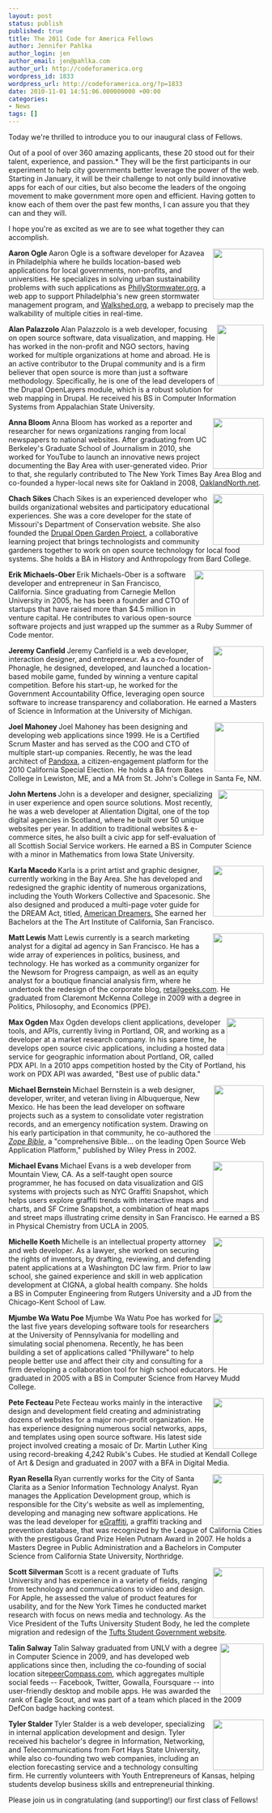 ```yaml
---
layout: post
status: publish
published: true
title: The 2011 Code for America Fellows
author: Jennifer Pahlka
author_login: jen
author_email: jen@pahlka.com
author_url: http://codeforamerica.org
wordpress_id: 1833
wordpress_url: http://codeforamerica.org/?p=1833
date: 2010-11-01 14:51:06.000000000 +00:00
categories:
- News
tags: []
---
```

Today we're thrilled to introduce you to our inaugural class of Fellows.

Out of a pool of over 360 amazing applicants, these 20 stood out for their talent, experience, and passion.* They will be the first participants in our experiment to help city governments better leverage the power of the web. Starting in January, it will be their challenge to not only build innovative apps for each of our cities, but also become the leaders of the ongoing movement to make government more open and efficient. Having gotten to know each of them over the past few months, I can assure you that they can and they will.

I hope you're as excited as we are to see what together they can accomplish.

<img class="alignright" src="/img/ogle.png" alt="" width="100.0" height="100.0" align="right" /><strong>Aaron Ogle
</strong>Aaron Ogle is a software developer for Azavea in Philadelphia where he builds location-based web applications for local governments, non-profits, and universities. He specializes in solving urban sustainability problems with such applications as <a href="http://PhillyStormwater.org">PhillyStormwater.org</a>, a web app to support Philadelphia's new green stormwater management program, and <a href="http://Walkshed.org">Walkshed.org</a>, a webapp to precisely map the walkability of multiple cities in real-time.

<img class="alignright" src="/img/palazzolo.png" alt="" width="92.0" height="120.0" align="right" /><strong>Alan Palazzolo
</strong>Alan Palazzolo is a web developer, focusing on open source software, data visualization, and mapping. He has worked in the non-profit and NGO sectors, having worked for multiple organizations at home and abroad. He is an active contributor to the Drupal community and is a firm believer that open source is more than just a software methodology. Specifically, he is one of the lead developers of the Drupal OpenLayers module, which is a robust solution for web mapping in Drupal. He received his BS in Computer Information Systems from Appalachian State University.

<img class="alignright" src="/img/bloom.png" alt="" width="100.0" height="100.0" align="right" /><strong>Anna Bloom
</strong>Anna Bloom has worked as a reporter and researcher for news organizations ranging from local newspapers to national websites. After graduating from UC Berkeley's Graduate School of Journalism in 2010, she worked for YouTube to launch an innovative news project documenting the Bay Area with user-generated video. Prior to that, she regularly contributed to The New York Times Bay Area Blog and co-founded a hyper-local news site for Oakland in 2008, <a href="http://oaklandnorth.net">OaklandNorth.net</a>.

<img class="alignright" src="/img/sikes.png" alt="" width="100.0" height="100.0" align="right" /><strong>Chach Sikes
</strong>Chach Sikes is an experienced developer who builds organizational websites and participatory educational experiences. She was a core developer for the state of Missouri's Department of Conservation website. She also founded the <a href="http://garden.localbiology.org/">Drupal Open Garden Project</a>, a collaborative learning project that brings technologists and community gardeners together to work on open source technology for local food systems. She holds a BA in History and Anthropology from Bard College.

<img class="alignright" src="/img/ober.png" alt="" width="137.0" height="91.0" align="right" /><strong>Erik Michaels-Ober
</strong>Erik Michaels-Ober is a software developer and entrepreneur in San Francisco, California. Since graduating from Carnegie Mellon University in 2005, he has been a founder and CTO of startups that have raised more than $4.5 million in venture capital. He contributes to various open-source software projects and just wrapped up the summer as a Ruby Summer of Code mentor.

<img class="alignright" src="/img/canfield.png" alt="" width="100.0" height="100.0" align="right" /><strong>Jeremy Canfield
</strong>Jeremy Canfield is a web developer, interaction designer, and entrepreneur. As a co-founder of Phonagle, he designed, developed, and launched a location-based mobile game, funded by winning a venture capital competition. Before his start-up, he worked for the Government Accountability Office, leveraging open source software to increase transparency and collaboration. He earned a Masters of Science in Information at the University of Michigan.

<img class="alignright" src="/img/mahoney.png" alt="" width="97.0" height="97.0" align="right" /><strong>Joel Mahoney
</strong>Joel Mahoney has been designing and developing web applications since 1999. He is a Certified Scrum Master and has served as the COO and CTO of multiple start-up companies. Recently, he was the lead architect of <a href="http://pandoxa.com">Pandoxa</a>, a citizen-engagement platform for the 2010 California Special Election. He holds a BA from Bates College in Lewiston, ME, and a MA from St. John's College in Santa Fe, NM.

<img class="alignright" src="/img/mertens.png" alt="" width="90" align="right" /><strong>John Mertens
</strong>John is a developer and designer, specializing in user experience and open source solutions. Most recently, he was a web developer at Alientation Digital, one of the top digital agencies in Scotland, where he built over 50 unique websites per year. In addition to traditional websites &amp; e-commerce sites, he also built a civic app for self-evaluation of all Scottish Social Service workers. He earned a BS in Computer Science with a minor in Mathematics from Iowa State University.

<img class="alignright" src="/img/macedo.png" alt="" width="100.0" height="100.0" align="right" /><strong>Karla Macedo
</strong>Karla is a print artist and graphic designer, currently working in the Bay Area. She has developed and redesigned the graphic identity of numerous organizations, including the Youth Workers Collective and Spacesonic. She also designed and produced a multi-page voter guide for the DREAM Act, titled, <a href="http://kmacedo.carbonmade.com/projects/2636378#1">American Dreamers.</a> She earned her Bachelors at the The Art Institute of California‚ San Francisco.

<img class="alignright" src="/img/lewis.png" alt="" width="100.0" height="100.0" align="right" /><strong>Matt Lewis
</strong>Matt Lewis currently is a search marketing analyst for a digital ad agency in San Francisco. He has a wide array of experiences in politics, business, and technology. He has worked as a community organizer for the Newsom for Progress campaign, as well as an equity analyst for a boutique financial analysis firm, where he undertook the redesign of the corporate blog, <a href="http://retailgeeks.com">retailgeeks.com</a>. He graduated from Claremont McKenna College in 2009 with a degree in Politics, Philosophy, and Economics (PPE).

<img class="alignright" src="/img/ogden.png" alt="" width="73.0" height="73.0" align="right" /><strong>Max Ogden
</strong>Max Ogden develops client applications, developer tools, and APIs, currently living in Portland, OR, and working as a developer at a market research company. In his spare time, he develops open source civic applications, including a hosted data service for geographic information about Portland, OR, called PDX API. In a 2010 apps competition hosted by the City of Portland, his work on PDX API was awarded, "Best use of public data."

<img class="alignright" src="/img/bernstein.png" alt="" width="98.0" height="98.0" align="right" /><strong>Michael Bernstein
</strong>Michael Bernstein is a web designer, developer, writer, and veteran living in Albuquerque, New Mexico. He has been the lead developer on software projects such as a system to consolidate voter registration records, and an emergency notification system. Drawing on his early participation in that community, he co-authored the <em><a href="http://t.co/kYkfQm8">Zope Bible</a></em>, a "comprehensive Bible... on the leading Open Source Web Application Platform," published by Wiley Press in 2002.

<img class="alignright" src="/img/evans.png" alt="" width="100.0" height="100.0" align="right" /><strong>Michael Evans
</strong>Michael Evans is a web developer from Mountain View, CA. As a self-taught open source programmer, he has focused on data visualization and GIS systems with projects such as NYC Graffiti Snapshot, which helps users explore graffiti trends with interactive maps and charts, and SF Crime Snapshot, a combination of heat maps and street maps illustrating crime density in San Francisco. He earned a BS in Physical Chemistry from UCLA in 2005.

<img class="alignright" src="/img/koeth.png" alt="" width="100.0" height="100.0" align="right" /><strong>Michelle Koeth
</strong>Michelle is an intellectual property attorney and web developer. As a lawyer, she worked on securing the rights of inventors, by drafting, reviewing, and defending patent applications at a Washington DC law firm. Prior to law school, she gained experience and skill in web application development at CIGNA, a global health company. She holds a BS in Computer Engineering from Rutgers University and a JD from the Chicago-Kent School of Law.

<img class="alignright" src="/img/poe.png" alt="" width="100.0" height="100.0" align="right" /><strong>Mjumbe Wa Watu Poe
</strong>Mjumbe Wa Watu Poe has worked for the last five years developing software tools for researchers at the University of Pennsylvania for modelling and simulating social phenomena. Recently, he has been building a set of applications called "Phillyware" to help people better use and affect their city and consulting for a firm developing a collaboration tool for high school educators. He graduated in 2005 with a BS in Computer Science from Harvey Mudd College.

<img class="alignright" src="/img/fecteau.png" alt="" width="100.0" height="100.0" align="right" /><strong>Pete Fecteau
</strong>Pete Fecteau works mainly in the interactive design and development field creating and administrating dozens of websites for a major non-profit organization. He has experience designing numerous social networks, apps, and templates using open source software. His latest side project involved creating a mosaic of Dr. Martin Luther King using record-breaking 4,242 Rubik's Cubes. He studied at Kendall College of Art &amp; Design and graduated in 2007 with a BFA in Digital Media.

<img class="alignright" src="/img/resella.png" alt="" width="101.0" height="101.0" align="right" /><strong>Ryan Resella
</strong>Ryan currently works for the City of Santa Clarita as a Senior Information Technology Analyst. Ryan manages the Application Development group, which is responsible for the City's website as well as implementing, developing and managing new software applications. He was the lead developer for <a href="http://www.santa-clarita.com/eGraffiti">eGraffiti</a>, a graffiti tracking and prevention database, that was recognized by the League of California Cities with the prestigous Grand Prize Helen Putnam Award in 2007. He holds a Masters Degree in Public Administration and a Bachelors in Computer Science from California State University, Northridge.

<img class="alignright" src="/img/silverman.png" alt="" width="100.0" height="100.0" align="right" /><strong>Scott Silverman
</strong>Scott is a recent graduate of Tufts University and has experience in a variety of fields, ranging from technology and communications to video and design. For Apple, he assessed the value of product features for usability, and for the New York Times he conducted market research with focus on news media and technology. As the Vice President of the Tufts University Student Body, he led the complete migration and redesign of the <a href="http://senate.tufts.edu">Tufts Student Government website</a>.

<img class="alignright" src="/img/salway.png" alt="" width="86.0" height="100.0" align="right" /><strong>Talin Salway
</strong>Talin Salway graduated from UNLV with a degree in Computer Science in 2009, and has developed web applications since then, including the co-founding of social location site<a href="http://peercompass.com">peerCompass.com</a>, which aggregates multiple social feeds -- Facebook, Twitter, Gowalla, Foursquare -- into user-friendly desktop and mobile apps. He was awarded the rank of Eagle Scout, and was part of a team which placed in the 2009 DefCon badge hacking contest.

<img class="alignright" src="/img/stalder.png" alt="" width="100.0" height="100.0" align="right" /><strong>Tyler Stalder
</strong>Tyler Stalder is a web developer, specializing in internal application development and design. Tyler received his bachelor's degree in Information, Networking, and Telecommunications from Fort Hays State University, while also co-founding two web companies, including an election forecasting service and a technology consulting firm. He currently volunteers with Youth Entrepreneurs of Kansas, helping students develop business skills and entrepreneurial thinking.

Please join us in congratulating (and supporting!) our first class of Fellows!
